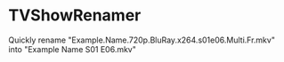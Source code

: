# TVShowRenamer
Quickly rename "Example.Name.720p.BluRay.x264.s01e06.Multi.Fr.mkv" into "Example Name S01 E06.mkv"
